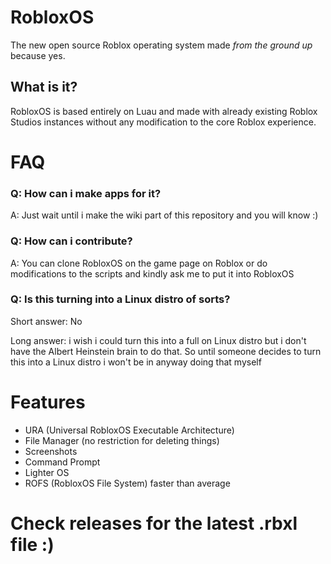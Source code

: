 # RobloxOS
The new open source Roblox operating system made _from the ground up_ because yes.

## What is it?
RobloxOS is based entirely on Luau and made with already existing Roblox Studios instances without any modification to the core Roblox experience.

# FAQ

### Q: How can i make apps for it? <br/>
A: Just wait until i make the wiki part of this repository and you will know :)

### Q: How can i contribute? <br/>
A: You can clone RobloxOS on the game page on Roblox or do modifications to the scripts and kindly ask me to put it into RobloxOS

### Q: Is this turning into a Linux distro of sorts? <br/>
Short answer: No

Long answer: i wish i could turn this into a full on Linux distro but i don't have the Albert Heinstein brain to do that. So until someone decides to turn this into a Linux distro i won't be in anyway doing that myself

# Features
* URA (Universal RobloxOS Executable Architecture)
* File Manager (no restriction for deleting things)
* Screenshots
* Command Prompt
* Lighter OS
* ROFS (RobloxOS File System) faster than average

# Check releases for the latest .rbxl file :)

